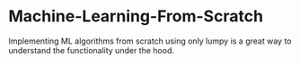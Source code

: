 # Machine-Learning-From-Scratch
Implementing ML algorithms from scratch using only lumpy is a great way to understand the functionality under the hood.

